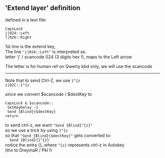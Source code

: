 'Extend layer' definition
-------------------------

defined in a text file:

	CapsLock  
	j|024::Left
	l|026::Right

1st line is the extend key,  
The line `"j|024::Left"` is interpreted as:  
  letter 'j' / scancode 024 (3 digits hex !), maps to the Left arrow

The letter is for human ref on Qwerty kbd only, we will use the scancode

----

Note that to send Ctrl-Z, we use `}^{z`  
`z|02C::}^{z`

since we convert $scancode / $destKey to

    CapsLock & $scancode::
     SetKeyDelay -1
     Send {Blind}{$destKey}
    return


to send ctrl-z, we want `"Send {Blind}^{z}"`  
so we use a trick by using `}^{z`  
so that `"Send {Blind}{$destKey}"` gets converted to:  
`  Send {Blind}{}^{z}`  
notice the extra {}, where `^{z}` represents ctrl-z in Autokey  
(thx to DreymaR / Pkl !)